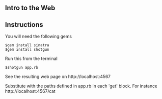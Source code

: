 ## Intro to the Web

Instructions
---

You will need the following gems

```
$gem install sinatra
$gem install shotgun
```

Run this from the terminal

```
$shotgun app.rb
```

See the resulting web page on
http://localhost:4567</path>

Substitute </path> with the paths defined in app.rb in each 'get' block. For instance http://localhost:4567/cat
